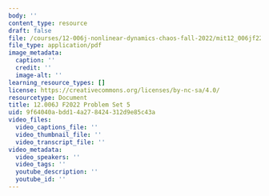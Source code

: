 ```yaml
---
body: ''
content_type: resource
draft: false
file: /courses/12-006j-nonlinear-dynamics-chaos-fall-2022/mit12_006jf22_ps5.pdf
file_type: application/pdf
image_metadata:
  caption: ''
  credit: ''
  image-alt: ''
learning_resource_types: []
license: https://creativecommons.org/licenses/by-nc-sa/4.0/
resourcetype: Document
title: 12.006J F2022 Problem Set 5
uid: 9f64040a-bdd1-4a27-8424-312d9e85c43a
video_files:
  video_captions_file: ''
  video_thumbnail_file: ''
  video_transcript_file: ''
video_metadata:
  video_speakers: ''
  video_tags: ''
  youtube_description: ''
  youtube_id: ''
---
```

